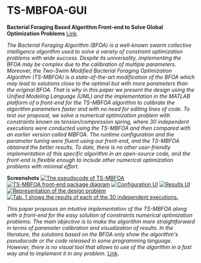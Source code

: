 # TS-MBFOA-GUI
**Bacterial Foraging Based Algorithm Front-end to Solve Global Optimization Problems** [Link](https://bit.ly/tsmbfoagui "Click here").

_The Bacterial Foraging Algorithm (BFOA) is a well-known swarm collective intelligence algorithm used to solve a variety of constraint optimization problems with wide success. Despite its universality, implementing the BFOA may be complex due to the calibration of multiple parameters. Moreover, the Two-Swim Modified Bacterial Foraging Optimization Algorithm (TS-MBFOA) is a state-of-the-art modification of the BFOA which may lead to solutions close to the optimal but with more parameters than the original BFOA. That is why in this paper we present the design using the Unified Modeling Language (UML) and the implementation in the MATLAB platform of a front-end for the TS-MBFOA algorithm to calibrate the algorithm parameters faster and with no need for editing lines of code. To test our proposal, we solve a numerical optimization problem with constraints known as tension/compression spring, where 30 independent executions were conducted using the TS-MBFOA and then compared with an earlier version called MBFOA. The runtime configuration and the parameter tuning were fluent using our front-end, and the TS-MBFOA obtained the better results. To date, there is no other user-friendly implementation of this specific algorithm in an open-source code, and the front-end is flexible enough to include other numerical optimization problems with minimal effort._

**Screenshots**
[![The pseudocode of TS-MBFOA](https://www.techscience.com/ueditor/files/iasc/TSP_IASC-32-3/TSP_IASC_23570/TSP_IASC_23570/Images/IASC_23570-fig-8.png)](https://bit.ly/tsmbfoagui)
[![TS-MBFOA front-end package diagram](https://www.techscience.com/ueditor/files/iasc/TSP_IASC-32-3/TSP_IASC_23570/TSP_IASC_23570/Images/IASC_23570-fig-2.png)](https://bit.ly/tsmbfoagui)
[![Configuration UI](https://www.techscience.com/ueditor/files/iasc/TSP_IASC-32-3/TSP_IASC_23570/TSP_IASC_23570/Images/IASC_23570-fig-3.png)](https://bit.ly/tsmbfoagui)
[![Results UI](https://www.techscience.com/ueditor/files/iasc/TSP_IASC-32-3/TSP_IASC_23570/TSP_IASC_23570/Images/IASC_23570-fig-4.png)](https://bit.ly/tsmbfoagui)
[![Representation of the design problem](https://www.techscience.com/ueditor/files/iasc/TSP_IASC-32-3/TSP_IASC_23570/TSP_IASC_23570/Images/IASC_23570-fig-6.png)](https://bit.ly/tsmbfoagui)
[![Tab. 1 shows the results of each of the 30 independent executions.](https://www.techscience.com/ueditor/files/iasc/TSP_IASC-32-3/TSP_IASC_23570/TSP_IASC_23570/Images/table-1.png)](https://bit.ly/tsmbfoagui)

_This paper proposes an intuitive implementation of the TS-MBFOA along with a front-end for the easy solution of constraints numerical optimization problems. The main objective is to make the algorithm more straightforward in terms of parameter calibration and visualization of results. In the literature, the solutions based on the BFOA only show the algorithm's pseudocode or the code released in some programming language. However, there is no visual tool that allows to use of the algorithm in a fast way and to implement it in any problem._ [Link](https://bit.ly/tsmbfoagui "Continued").

